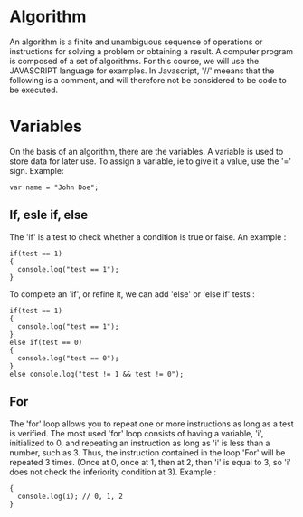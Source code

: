 # Algorithm

An algorithm is a finite and unambiguous sequence of operations or instructions for solving a problem or obtaining a result. A computer program is composed of a set of algorithms. For this course, we will use the JAVASCRIPT language for examples. In Javascript, '//' meeans that the following is a comment, and will therefore not be considered to be code to be executed.

# Variables

On the basis of an algorithm, there are the variables. A variable is used to store data for later use. To assign a variable, ie to give it a value, use the '=' sign. Example:

```var name = "John Doe";```

## If, esle if, else

The 'if' is a test to check whether a condition is true or false. An example :

```var test = 1;
if(test == 1)
{
  console.log("test == 1");
}
```

To complete an 'if', or refine it, we can add 'else' or 'else if' tests :

```var test = 1;
if(test == 1)
{
  console.log("test == 1");
}
else if(test == 0)
{
  console.log("test == 0");
}
else console.log("test != 1 && test != 0");
```
## For

The 'for' loop allows you to repeat one or more instructions as long as a test is verified. The most used 'for' loop consists of having a variable, 'i', initialized to 0, and repeating an instruction as long as 'i' is less than a number, such as 3. Thus, the instruction contained in the loop 'For' will be repeated 3 times. (Once at 0, once at 1, then at 2, then 'i' is equal to 3, so 'i' does not check the inferiority condition at 3). Example :

```for(var i = 0; i < 3; i++)
{
  console.log(i); // 0, 1, 2
}
```
  